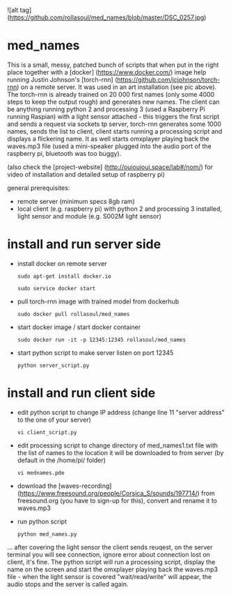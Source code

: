 

![alt tag] (https://github.com/rollasoul/med_names/blob/master/DSC_0257.jpg)


# med_names

This is a small, messy, patched bunch of scripts that when put in the right place together with a [docker] (https://www.docker.com/) image help running Justin Johnson's [torch-rnn] (https://github.com/jcjohnson/torch-rnn) on a remote server. It was used in an art installation (see pic above). The torch-rnn is already trained on 20 000 first names (only some 4000 steps to keep the output rough) and generates new names. The client can be anything running python 2 and processing 3 (used a Raspberry Pi running Raspian) with a light sensor attached - this triggers the first script and sends a request via sockets tp server, torch-rnn generates some 1000 names, sends the list to client, client starts running a processing script and displays a flickering name. It as well starts omxplayer playing back the waves.mp3 file (used a mini-speaker plugged into the audio port of the raspberry pi, bluetooth was too buggy). 

(also check the [project-website] (http://ouiouioui.space/lab#/nom/) for video of installation and detailed setup of raspberry pi)

general prerequisites:

- remote server (minimum specs 8gb ram)
- local client (e.g. raspberry pi) with python 2 and processing 3 installed, light sensor and module (e.g. S002M light sensor)

# install and run server side


- install docker on remote server
  ```
  sudo apt-get install docker.io
  
  sudo service docker start
  ```
  
- pull torch-rnn image with trained model from dockerhub
  ```
  sudo docker pull rollasoul/med_names
  ```

- start docker image / start docker container
  ```
  sudo docker run -it -p 12345:12345 rollasoul/med_names
  ```

- start python script to make server listen on port 12345
  ```
  python server_script.py
  ```
  
# install and run client side

- edit python script to change IP address (change line 11 "server address" to the one of your server)
  
  ```
  vi client_script.py
  ```
- edit processing script to change directory of med_names1.txt file with the list of names to the location it will be           downloaded to from server (by default in the /home/pi/ folder)
  
  ```
  vi mednames.pde
  ```
- download the [waves-recording] (https://www.freesound.org/people/Corsica_S/sounds/197714/) from freesound.org (you have to sign-up for this), convert and rename it to waves.mp3

- run python script
  ```
  python med_names.py
  ```
  
... after covering the light sensor the client sends reuqest, on the server terminal you will see connection, ignore error about connection lost on client, it's fine. 
The python script will run a processing script, display the name on the screen and start the omxplayer playing back the waves.mp3 file - when the light sensor is covered "wait/read/write" will appear, the audio stops and the server is called again.
  
  
